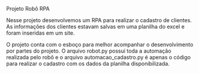 Projeto Robô RPA

Nesse projeto desenvolvemos um RPA para realizar o cadastro de clientes.
As informações dos clientes estavam salvas em uma planilha do excel e foram inseridas em um site.

O projeto conta com o esboço para melhor acompanhar o desenvolvimento por partes do projeto.
O arquivo robot.py possui toda a automação realizada pelo robô e o arquivo automacao_cadastro.py é apenas o código para realizar o cadastro com os dados da planilha disponibilizada.
